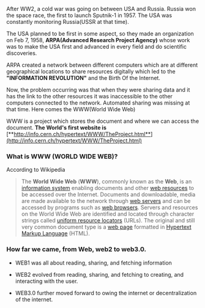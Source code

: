 After WW2, a cold war was going on between USA and Russia. Russia won the space race, the first to launch Sputnik-1 in 1957. The USA was constantly monitoring Russia(USSR at that time).

The USA planned to be first in some aspect, so they made an organization on Feb 7, 1958, **ARPA(Advanced Research Project Agency)** whose work was to make the USA first and advanced in every field and do scientific discoveries.

ARPA created a network between different computers which are at different geographical locations to share resources digitally which led to the **"INFORMATION REVOLUTION"** and the Birth Of the Internet.

Now, the problem occurring was that when they were sharing data and it has the link to the other resources it was inaccessible to the other computers connected to the network. Automated sharing was missing at that time. Here comes the WWW(World Wide Web)

WWW is a project which stores the document and where we can access the document. **The World's first website is** [**http://info.cern.ch/hypertext/WWW/TheProject.html**](http://info.cern.ch/hypertext/WWW/TheProject.html)

### What is WWW (WORLD WIDE WEB)?

According to Wikipedia

> The **World Wide Web** (**WWW**), commonly known as the **Web**, is an [information system](https://en.wikipedia.org/wiki/Information_system) enabling documents and other [web resources](https://en.wikipedia.org/wiki/Web_resource) to be accessed over the Internet. Documents and downloadable, media are made available to the network through [web servers](https://en.wikipedia.org/wiki/Web_server) and can be accessed by programs such as [web browsers](https://en.wikipedia.org/wiki/Web_browser). Servers and resources on the World Wide Web are identified and located through character strings called [uniform resource locators](https://en.wikipedia.org/wiki/URL) (URLs). The original and still very common document type is a [web page](https://en.wikipedia.org/wiki/Web_page) formatted in [Hypertext Markup Language](https://en.wikipedia.org/wiki/HTML) (HTML).

### How far we came, from Web, web2 to web3.0.

*   WEB1 was all about reading, sharing, and fetching information
    
*   WEB2 evolved from reading, sharing, and fetching to creating, and interacting with the user.
    
*   WEB3.0 further moved forward to owing the internet or decentralization of the internet.
